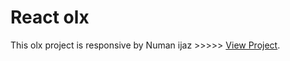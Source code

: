 # React olx 

This olx project is responsive by Numan ijaz >>>>> [View Project](https://github.com/facebook/create-react-app).

